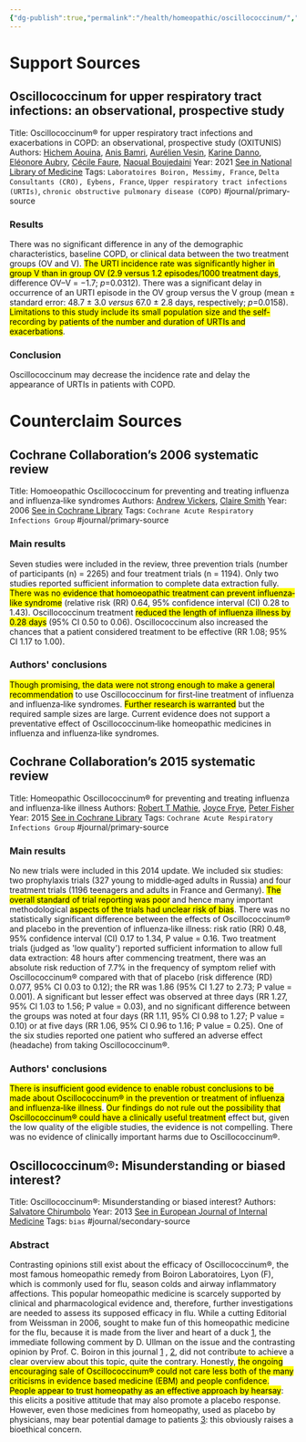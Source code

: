 ```yaml
---
{"dg-publish":true,"permalink":"/health/homeopathic/oscillococcinum/","created":"","updated":""}
---
```



# Support Sources

## Oscillococcinum for upper respiratory tract infections: an observational, prospective study

Title: Oscillococcinum® for upper respiratory tract infections and exacerbations in COPD: an observational, prospective study (OXITUNIS)
Authors: [Hichem Aouina](https://pubmed.ncbi.nlm.nih.gov/?term=Aouina%20H%5BAuthor%5D), [Anis Bamri](https://pubmed.ncbi.nlm.nih.gov/?term=Bamri%20A%5BAuthor%5D), [Aurélien Vesin](https://pubmed.ncbi.nlm.nih.gov/?term=Vesin%20A%5BAuthor%5D), [Karine Danno](https://pubmed.ncbi.nlm.nih.gov/?term=Danno%20K%5BAuthor%5D), [Eléonore Aubry](https://pubmed.ncbi.nlm.nih.gov/?term=Aubry%20E%5BAuthor%5D), [Cécile Faure](https://pubmed.ncbi.nlm.nih.gov/?term=Faure%20C%5BAuthor%5D), [Naoual Boujedaini](https://pubmed.ncbi.nlm.nih.gov/?term=Boujedaini%20N%5BAuthor%5D)
Year: 2021
[See in National Library of Medicine](https://www.ncbi.nlm.nih.gov/pmc/articles/PMC8328054/)
Tags: `Laboratoires Boiron, Messimy, France`, `Delta Consultants (CRO), Eybens, France`, `Upper respiratory tract infections (URTIs)`, `chronic obstructive pulmonary disease (COPD)`
#journal/primary-source

### Results

There was no significant difference in any of the demographic characteristics, baseline COPD, or clinical data between the two treatment groups (OV and V). <mark class="hltr-yellow">The URTI incidence rate was significantly higher in group V than in group OV (2.9 versus 1.2 episodes/1000 treatment days</mark>, difference OV–V = −1.7; _p_=0.0312). There was a significant delay in occurrence of an URTI episode in the OV group versus the V group (mean ± standard error: 48.7 ± 3.0 _versus_ 67.0 ± 2.8 days, respectively; _p_=0.0158). <mark class="hltr-red">Limitations to this study include its small population size and the self-recording by patients of the number and duration of URTIs and exacerbations</mark>.

### Conclusion

Oscillococcinum may decrease the incidence rate and delay the appearance of URTIs in patients with COPD.

# Counterclaim Sources

## Cochrane Collaboration’s 2006 systematic review

Title: Homoeopathic Oscillococcinum for preventing and treating influenza and influenza‐like syndromes
Authors: [Andrew Vickers](https://www.cochranelibrary.com/cdsr/doi/10.1002/14651858.CD001957.pub3/information#CD001957-cr-0002), [Claire Smith](https://www.cochranelibrary.com/cdsr/doi/10.1002/14651858.CD001957.pub3/information#CD001957-cr-0003)
Year: 2006
[See in Cochrane Library](https://www.cochranelibrary.com/cdsr/doi/10.1002/14651858.CD001957.pub3/abstract)
Tags: `Cochrane Acute Respiratory Infections Group`
#journal/primary-source

### Main results

Seven studies were included in the review, three prevention trials (number of participants (n) = 2265) and four treatment trials (n = 1194). Only two studies reported sufficient information to complete data extraction fully. <mark class="hltr-yellow">There was no evidence that homoeopathic treatment can prevent influenza‐like syndrome</mark> (relative risk (RR) 0.64, 95% confidence interval (CI) 0.28 to 1.43). Oscillococcinum treatment <mark class="hltr-yellow">reduced the length of influenza illness by 0.28 days</mark> (95% CI 0.50 to 0.06). Oscillococcinum also increased the chances that a patient considered treatment to be effective (RR 1.08; 95% CI 1.17 to 1.00).

### Authors' conclusions

<mark class="hltr-green">Though promising, the data were not strong enough to make a general recommendation</mark> to use Oscillococcinum for first‐line treatment of influenza and influenza‐like syndromes. <mark class="hltr-green">Further research is warranted</mark> but the required sample sizes are large. Current evidence does not support a preventative effect of Oscillococcinum‐like homeopathic medicines in influenza and influenza‐like syndromes.

## Cochrane Collaboration’s 2015 systematic review

Title: Homeopathic Oscillococcinum® for preventing and treating influenza and influenza‐like illness
Authors: [Robert T Mathie](https://www.cochranelibrary.com/cdsr/doi/10.1002/14651858.CD001957.pub6/information#CD001957-cr-0002), [Joyce Frye](https://www.cochranelibrary.com/cdsr/doi/10.1002/14651858.CD001957.pub6/information#CD001957-cr-0003), [Peter Fisher](https://www.cochranelibrary.com/cdsr/doi/10.1002/14651858.CD001957.pub6/information#CD001957-cr-0004)
Year: 2015
[See in Cochrane Library](https://www.cochranelibrary.com/cdsr/doi/10.1002/14651858.CD001957.pub6/full)
Tags: `Cochrane Acute Respiratory Infections Group`
#journal/primary-source

### Main results

No new trials were included in this 2014 update. We included six studies: two prophylaxis trials (327 young to middle‐aged adults in Russia) and four treatment trials (1196 teenagers and adults in France and Germany). <mark class="hltr-yellow">The overall standard of trial reporting was poor</mark> and hence many important methodological <mark class="hltr-yellow">aspects of the trials had unclear risk of bias</mark>. There was no statistically significant difference between the effects of Oscillococcinum® and placebo in the prevention of influenza‐like illness: risk ratio (RR) 0.48, 95% confidence interval (CI) 0.17 to 1.34, P value = 0.16. Two treatment trials (judged as 'low quality') reported sufficient information to allow full data extraction: 48 hours after commencing treatment, there was an absolute risk reduction of 7.7% in the frequency of symptom relief with Oscillococcinum® compared with that of placebo (risk difference (RD) 0.077, 95% CI 0.03 to 0.12); the RR was 1.86 (95% CI 1.27 to 2.73; P value = 0.001). A significant but lesser effect was observed at three days (RR 1.27, 95% CI 1.03 to 1.56; P value = 0.03), and no significant difference between the groups was noted at four days (RR 1.11, 95% CI 0.98 to 1.27; P value = 0.10) or at five days (RR 1.06, 95% CI 0.96 to 1.16; P value = 0.25). One of the six studies reported one patient who suffered an adverse effect (headache) from taking Oscillococcinum®.

### Authors' conclusions

<mark class="hltr-yellow">There is insufficient good evidence to enable robust conclusions to be made about Oscillococcinum® in the prevention or treatment of influenza and influenza‐like illness</mark>. <mark class="hltr-green">Our findings do not rule out the possibility that Oscillococcinum® could have a clinically useful treatment</mark> effect but, given the low quality of the eligible studies, the evidence is not compelling. There was no evidence of clinically important harms due to Oscillococcinum®.

## Oscillococcinum®: Misunderstanding or biased interest?

Title: Oscillococcinum®: Misunderstanding or biased interest?
Authors: [Salvatore Chirumbolo](https://www.ejinme.com/article/S0953-6205(13)00985-0/fulltext# "Correspondence information about the author Salvatore Chirumbolo")
Year: 2013
[See in European Journal of Internal Medicine](https://www.ejinme.com/article/S0953-6205(13)00985-0/fulltext)
Tags: `bias`
#journal/secondary-source

### Abstract

Contrasting opinions still exist about the efficacy of Oscillococcinum®, the most famous homeopathic remedy from Boiron Laboratoires, Lyon (F), which is commonly used for flu, season colds and airway inflammatory affections. This popular homeopathic medicine is scarcely supported by clinical and pharmacological evidence and, therefore, further investigations are needed to assess its supposed efficacy in flu. While a cutting Editorial from Weissman in 2006, sought to make fun of this homeopathic medicine for the flu, because it is made from the liver and heart of a duck [1](https://www.ejinme.com/article/S0953-6205(13)00985-0/fulltext#bb0005), the immediate following comment by D. Ullman on the issue and the contrasting opinion by Prof. C. Boiron in this journal [1](https://www.ejinme.com/article/S0953-6205(13)00985-0/fulltext#) , [2](https://www.ejinme.com/article/S0953-6205(13)00985-0/fulltext#), did not contribute to achieve a clear overview about this topic, quite the contrary. Honestly, <mark class="hltr-red">the ongoing encouraging sale of Oscillococcinum® could not care less both of the many criticisms in evidence based medicine (EBM) and people confidence. People appear to trust homeopathy as an effective approach by hearsay</mark>: this elicits a positive attitude that may also promote a placebo response. However, even those medicines from homeopathy, used as placebo by physicians, may bear potential damage to patients [3](https://www.ejinme.com/article/S0953-6205(13)00985-0/fulltext#bb0015): this obviously raises a bioethical concern.